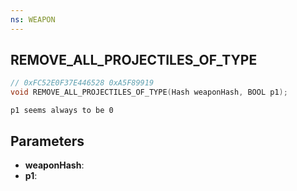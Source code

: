 ```yaml
---
ns: WEAPON
---
```

## REMOVE_ALL_PROJECTILES_OF_TYPE

```c
// 0xFC52E0F37E446528 0xA5F89919
void REMOVE_ALL_PROJECTILES_OF_TYPE(Hash weaponHash, BOOL p1);
```

```
p1 seems always to be 0  
```

## Parameters
* **weaponHash**: 
* **p1**: 

